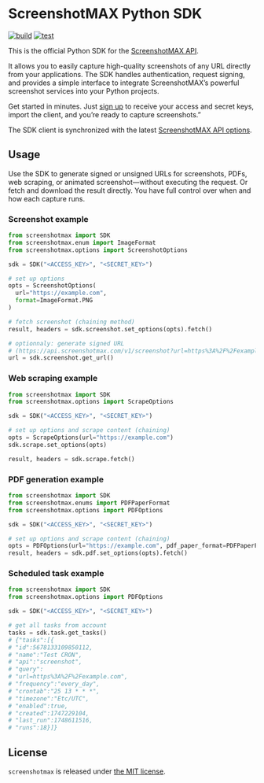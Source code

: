 # ScreenshotMAX Python SDK

[![build](https://github.com/screenshotmax/python-sdk/actions/workflows/build.yml/badge.svg)](https://github.com/screenshotmax/python-sdk/actions/workflows/build.yml)
[![test](https://github.com/screenshotmax/python-sdk/actions/workflows/test.yml/badge.svg)](https://github.com/screenshotmax/python-sdk/actions/workflows/test.yml)

This is the official Python SDK for the [ScreenshotMAX API](https://screenshotmax.com/).

It allows you to easily capture high-quality screenshots of any URL directly from your applications.
The SDK handles authentication, request signing, and provides a simple interface to integrate ScreenshotMAX’s powerful screenshot services into your Python projects.

Get started in minutes. Just [sign up](https://screenshotmax.com) to receive your access and secret keys, import the client, and you’re ready to capture screenshots.”

The SDK client is synchronized with the latest [ScreenshotMAX API options](https://docs.screenshotmax.com/guides/start/introduction).

## Usage

Use the SDK to generate signed or unsigned URLs for screenshots, PDFs, web scraping, or animated screenshot—without executing the request. Or fetch and download the result directly. You have full control over when and how each capture runs.

### Screenshot example
```python
from screenshotmax import SDK
from screenshotmax.enum import ImageFormat
from screenshotmax.options import ScreenshotOptions

sdk = SDK("<ACCESS_KEY>", "<SECRET_KEY>")

# set up options
opts = ScreenshotOptions(
  url="https://example.com",
  format=ImageFormat.PNG
)

# fetch screenshot (chaining method)
result, headers = sdk.screenshot.set_options(opts).fetch()

# optionnaly: generate signed URL
# (https://api.screenshotmax.com/v1/screenshot?url=https%3A%2F%2Fexample.com&format=png&access_key=<ACCESS_KEY>&signature=370f5b161bc59eed13b76........1f778635d7fc595dbab12)
url = sdk.screenshot.get_url()
```

### Web scraping example
```python
from screenshotmax import SDK
from screenshotmax.options import ScrapeOptions

sdk = SDK("<ACCESS_KEY>", "<SECRET_KEY>")

# set up options and scrape content (chaining)
opts = ScrapeOptions(url="https://example.com")
sdk.scrape.set_options(opts)

result, headers = sdk.scrape.fetch()
```

### PDF generation example
```python
from screenshotmax import SDK
from screenshotmax.enums import PDFPaperFormat
from screenshotmax.options import PDFOptions

sdk = SDK("<ACCESS_KEY>", "<SECRET_KEY>")

# set up options and scrape content (chaining)
opts = PDFOptions(url="https://example.com", pdf_paper_format=PDFPaperFormat.LETTER)
result, headers = sdk.pdf.set_options(opts).fetch()
```

### Scheduled task example
```python
from screenshotmax import SDK
from screenshotmax.options import PDFOptions

sdk = SDK("<ACCESS_KEY>", "<SECRET_KEY>")

# get all tasks from account
tasks = sdk.task.get_tasks()
# {"tasks":[{
# "id":5678133109850112,
# "name":"Test CRON",
# "api":"screenshot",
# "query":
# "url=https%3A%2F%2Fexample.com",
# "frequency":"every_day",
# "crontab":"25 13 * * *",
# "timezone":"Etc/UTC",
# "enabled":true,
# "created":1747229104,
# "last_run":1748611516,
# "runs":18}]}
```

## License

`screenshotmax` is released under [the MIT license](LICENSE).
